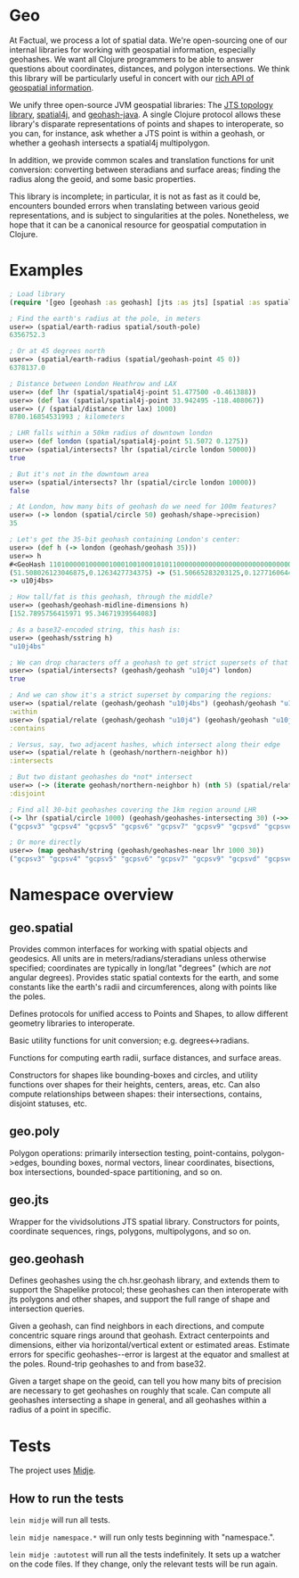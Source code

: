 # Geo

At Factual, we process a lot of spatial data. We're open-sourcing one of our
internal libraries for working with geospatial information, especially
geohashes. We want all Clojure programmers to be able to answer questions about
coordinates, distances, and polygon intersections. We think this library will
be particularly useful in concert with our [rich API of geospatial
information](http://developer.factual.com/).

We unify three open-source JVM geospatial libraries: The [JTS topology
library](http://www.vividsolutions.com/jts/JTSHome.htm),
[spatial4j](https://github.com/spatial4j/spatial4j), and
[geohash-java](https://clojars.org/la.tomoj/geohash-java). A single Clojure
protocol allows these library's disparate representations of points and shapes
to interoperate, so you can, for instance, ask whether a JTS point is within a
geohash, or whether a geohash intersects a spatial4j multipolygon.

In addition, we provide common scales and translation functions for unit
conversion: converting between steradians and surface areas; finding the radius
along the geoid, and some basic properties.

This library is incomplete; in particular, it is not as fast as it could be,
encounters bounded errors when translating between various geoid
representations, and is subject to singularities at the poles. Nonetheless, we
hope that it can be a canonical resource for geospatial computation in Clojure.

# Examples

```clj
; Load library
(require '[geo [geohash :as geohash] [jts :as jts] [spatial :as spatial]])

; Find the earth's radius at the pole, in meters
user=> (spatial/earth-radius spatial/south-pole)
6356752.3

; Or at 45 degrees north
user=> (spatial/earth-radius (spatial/geohash-point 45 0))
6378137.0

; Distance between London Heathrow and LAX
user=> (def lhr (spatial/spatial4j-point 51.477500 -0.461388))
user=> (def lax (spatial/spatial4j-point 33.942495 -118.408067))
user=> (/ (spatial/distance lhr lax) 1000)
8780.16854531993 ; kilometers

; LHR falls within a 50km radius of downtown london
user=> (def london (spatial/spatial4j-point 51.5072 0.1275))
user=> (spatial/intersects? lhr (spatial/circle london 50000))
true

; But it's not in the downtown area
user=> (spatial/intersects? lhr (spatial/circle london 10000))
false

; At London, how many bits of geohash do we need for 100m features?
user=> (-> london (spatial/circle 50) geohash/shape->precision)
35

; Let's get the 35-bit geohash containing London's center:
user=> (def h (-> london (geohash/geohash 35)))
user=> h
#<GeoHash 1101000001000001000100100010101100000000000000000000000000000000 ->
(51.508026123046875,0.1263427734375) -> (51.50665283203125,0.127716064453125)
-> u10j4bs>

; How tall/fat is this geohash, through the middle?
user=> (geohash/geohash-midline-dimensions h)
[152.7895756415971 95.34671939564083]

; As a base32-encoded string, this hash is:
user=> (geohash/sstring h)
"u10j4bs"

; We can drop characters off a geohash to get strict supersets of that hash.
user=> (spatial/intersects? (geohash/geohash "u10j4") london)
true

; And we can show it's a strict superset by comparing the regions:
user=> (spatial/relate (geohash/geohash "u10j4bs") (geohash/geohash "u10j4"))
:within
user=> (spatial/relate (geohash/geohash "u10j4") (geohash/geohash "u10j4bs"))
:contains

; Versus, say, two adjacent hashes, which intersect along their edge
user=> (spatial/relate h (geohash/northern-neighbor h))
:intersects

; But two distant geohashes do *not* intersect
user=> (-> (iterate geohash/northern-neighbor h) (nth 5) (spatial/relate h))
:disjoint

; Find all 30-bit geohashes covering the 1km region around LHR
(-> lhr (spatial/circle 1000) (geohash/geohashes-intersecting 30) (->> (map geohash/string)))
("gcpsv3" "gcpsv4" "gcpsv5" "gcpsv6" "gcpsv7" "gcpsv9" "gcpsvd" "gcpsve" "gcpsvf" "gcpsvg" "gcpsvh" "gcpsvk" "gcpsvs" "gcpsvu")

; Or more directly
user=> (map geohash/string (geohash/geohashes-near lhr 1000 30))
("gcpsv3" "gcpsv4" "gcpsv5" "gcpsv6" "gcpsv7" "gcpsv9" "gcpsvd" "gcpsve" "gcpsvf" "gcpsvg" "gcpsvh" "gcpsvk" "gcpsvs" "gcpsvu")

```

# Namespace overview

## geo.spatial

Provides common interfaces for working with spatial objects and geodesics. All
units are in meters/radians/steradians unless otherwise specified; coordinates
are typically in long/lat "degrees" (which are *not* angular degrees). Provides
static spatial contexts for the earth, and some constants like the earth's
radii and circumferences, along with points like the poles.

Defines protocols for unified access to Points and Shapes, to allow different
geometry libraries to interoperate.

Basic utility functions for unit conversion; e.g. degrees<->radians.

Functions for computing earth radii, surface distances, and surface areas.

Constructors for shapes like bounding-boxes and circles, and utility functions
over shapes for their heights, centers, areas, etc. Can also compute
relationships between shapes: their intersections, contains, disjoint statuses,
etc.

## geo.poly

Polygon operations: primarily intersection testing, point-contains,
polygon->edges, bounding boxes, normal vectors, linear coordinates, bisections,
box intersections, bounded-space partitioning, and so on.

## geo.jts

Wrapper for the vividsolutions JTS spatial library. Constructors for points,
coordinate sequences, rings, polygons, multipolygons, and so on.

## geo.geohash

Defines geohashes using the ch.hsr.geohash library, and extends them to support
the Shapelike protocol; these geohashes can then interoperate with jts polygons
and other shapes, and support the full range of shape and intersection queries.

Given a geohash, can find neighbors in each directions, and compute concentric
square rings around that geohash. Extract centerpoints and dimensions, either
via horizontal/vertical extent or estimated areas. Estimate errors for specific
geohashes--error is largest at the equator and smallest at the poles.
Round-trip geohashes to and from base32.

Given a target shape on the geoid, can tell you how many bits of precision are
necessary to get geohashes on roughly that scale. Can compute all geohashes
intersecting a shape in general, and all geohashes within a radius of a point
in specific.

# Tests

The project uses [Midje](https://github.com/marick/Midje/).

## How to run the tests

`lein midje` will run all tests.

`lein midje namespace.*` will run only tests beginning with "namespace.".

`lein midje :autotest` will run all the tests indefinitely. It sets up a
watcher on the code files. If they change, only the relevant tests will be
run again.
